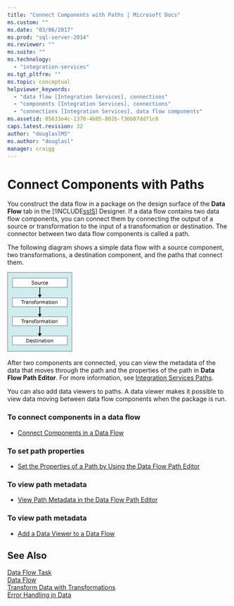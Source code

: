 ```yaml
---
title: "Connect Components with Paths | Microsoft Docs"
ms.custom: ""
ms.date: "03/06/2017"
ms.prod: "sql-server-2014"
ms.reviewer: ""
ms.suite: ""
ms.technology: 
  - "integration-services"
ms.tgt_pltfrm: ""
ms.topic: conceptual
helpviewer_keywords: 
  - "data flow [Integration Services], connections"
  - "components [Integration Services], connections"
  - "connections [Integration Services], data flow components"
ms.assetid: 05633e4c-1370-4b05-802b-f36b07dd71c8
caps.latest.revision: 32
author: "douglaslMS"
ms.author: "douglasl"
manager: craigg
---
```

# Connect Components with Paths
  You construct the data flow in a package on the design surface of the **Data Flow** tab in the [!INCLUDE[ssIS](../includes/ssis-md.md)] Designer. If a data flow contains two data flow components, you can connect them by connecting the output of a source or transformation to the input of a transformation or destination. The connector between two data flow components is called a path.  
  
 The following diagram shows a simple data flow with a source component, two transformations, a destination component, and the paths that connect them.  
  
 ![Data flow](media/mw-dts-08.gif "Data flow")  
  
 After two components are connected, you can view the metadata of the data that moves through the path and the properties of the path in **Data Flow Path Editor**. For more information, see [Integration Services Paths](data-flow/integration-services-paths.md).  
  
 You can also add data viewers to paths. A data viewer makes it possible to view data moving between data flow components when the package is run.  
  
### To connect components in a data flow  
  
-   [Connect Components in a Data Flow](data-flow/connect-components-in-a-data-flow.md)  
  
### To set path properties  
  
-   [Set the Properties of a Path by Using the Data Flow Path Editor](../../2014/integration-services/set-the-properties-of-a-path-by-using-the-data-flow-path-editor.md)  
  
### To view path metadata  
  
-   [View Path Metadata in the Data Flow Path Editor](../../2014/integration-services/view-path-metadata-in-the-data-flow-path-editor.md)  
  
### To view path metadata  
  
-   [Add a Data Viewer to a Data Flow](../../2014/integration-services/add-a-data-viewer-to-a-data-flow.md)  
  
## See Also  
 [Data Flow Task](control-flow/data-flow-task.md)   
 [Data Flow](data-flow/data-flow.md)   
 [Transform Data with Transformations](data-flow/transformations/transform-data-with-transformations.md)   
 [Error Handling in Data](data-flow/error-handling-in-data.md)  
  
  